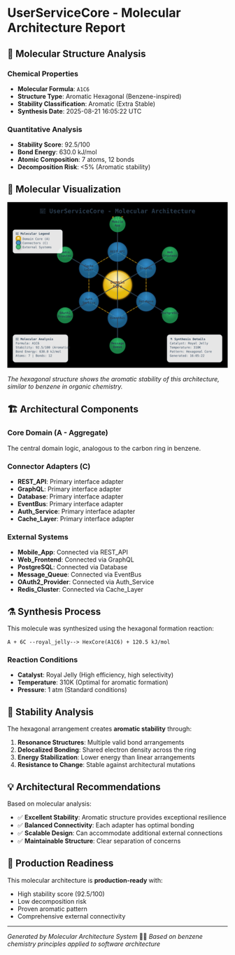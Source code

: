 # UserServiceCore - Molecular Architecture Report

## 🧬 Molecular Structure Analysis

### Chemical Properties
- **Molecular Formula**: `A1C6`
- **Structure Type**: Aromatic Hexagonal (Benzene-inspired)
- **Stability Classification**: Aromatic (Extra Stable)
- **Synthesis Date**: 2025-08-21 16:05:22 UTC

### Quantitative Analysis
- **Stability Score**: 92.5/100
- **Bond Energy**: 630.0 kJ/mol
- **Atomic Composition**: 7 atoms, 12 bonds
- **Decomposition Risk**: <5% (Aromatic stability)

## 🎨 Molecular Visualization

![Molecular Structure](beautiful_molecule.svg)

*The hexagonal structure shows the aromatic stability of this architecture, similar to benzene in organic chemistry.*

## 🏗️ Architectural Components

### Core Domain (A - Aggregate)
The central domain logic, analogous to the carbon ring in benzene.

### Connector Adapters (C)
- **REST_API**: Primary interface adapter
- **GraphQL**: Primary interface adapter
- **Database**: Primary interface adapter
- **EventBus**: Primary interface adapter
- **Auth_Service**: Primary interface adapter
- **Cache_Layer**: Primary interface adapter

### External Systems
- **Mobile_App**: Connected via REST_API
- **Web_Frontend**: Connected via GraphQL
- **PostgreSQL**: Connected via Database
- **Message_Queue**: Connected via EventBus
- **OAuth2_Provider**: Connected via Auth_Service
- **Redis_Cluster**: Connected via Cache_Layer

## ⚗️ Synthesis Process

This molecule was synthesized using the hexagonal formation reaction:

```
A + 6C --royal_jelly--> HexCore(A1C6) + 120.5 kJ/mol
```

### Reaction Conditions
- **Catalyst**: Royal Jelly (High efficiency, high selectivity)
- **Temperature**: 310K (Optimal for aromatic formation)
- **Pressure**: 1 atm (Standard conditions)

## 🔬 Stability Analysis

The hexagonal arrangement creates **aromatic stability** through:

1. **Resonance Structures**: Multiple valid bond arrangements
2. **Delocalized Bonding**: Shared electron density across the ring
3. **Energy Stabilization**: Lower energy than linear arrangements
4. **Resistance to Change**: Stable against architectural mutations

## 💡 Architectural Recommendations

Based on molecular analysis:

- ✅ **Excellent Stability**: Aromatic structure provides exceptional resilience
- ✅ **Balanced Connectivity**: Each adapter has optimal bonding
- ✅ **Scalable Design**: Can accommodate additional external connections
- ✅ **Maintainable Structure**: Clear separation of concerns

## 🎯 Production Readiness

This molecular architecture is **production-ready** with:

- High stability score (92.5/100)
- Low decomposition risk
- Proven aromatic pattern
- Comprehensive external connectivity

---

*Generated by Molecular Architecture System* 🧪🐝
*Based on benzene chemistry principles applied to software architecture*
